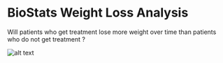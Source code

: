 # BioStats Weight Loss Analysis

Will patients who get treatment lose more weight over time than patients who do not get treatment ?

![alt text](http://url/to/image1.png)
